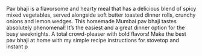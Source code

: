 Pav bhaji is a flavorsome and hearty meal that has a delicious blend of spicy mixed vegetables, served alongside soft butter toasted dinner rolls, crunchy onions and lemon wedges. This homemade Mumbai pav bhaji tastes absolutely phenomenal! It’s the easiest and a great dinner option for the busy weeknights. A total crowd-pleaser with bold flavors! Make the best pav bhaji at home with my simple recipe instructions for stovetop and instant p
